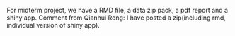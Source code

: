 For midterm project, we have a RMD file, a data zip pack, a pdf report and a shiny app.
Comment from Qianhui Rong: I have posted a zip(including rmd, individual version of shiny app).
